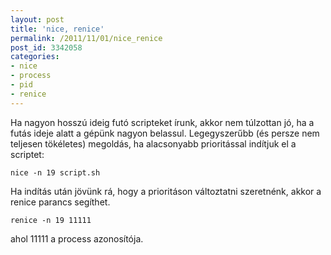 ```yaml
---
layout: post
title: 'nice, renice'
permalink: /2011/11/01/nice_renice
post_id: 3342058
categories: 
- nice
- process
- pid
- renice
---
```


Ha nagyon hosszú ideig futó scripteket írunk, akkor nem túlzottan jó, ha a futás ideje alatt a gépünk nagyon belassul. Legegyszerűbb (és persze nem teljesen tökéletes) megoldás, ha alacsonyabb prioritással indítjuk el a scriptet: 
```
nice -n 19 script.sh
``` 
Ha indítás után jövünk rá, hogy a prioritáson változtatni szeretnénk, akkor a renice parancs segíthet. 
```
renice -n 19 11111
``` 
ahol 11111 a process azonosítója.